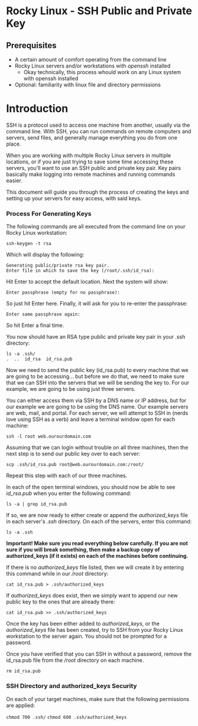 # Rocky Linux - SSH Public and Private Key

## Prerequisites

* A certain amount of comfort operating from the command line
* Rocky Linux servers and/or workstations with *openssh* installed
    * Okay technically, this process whould work on any Linux system with openssh installed
* Optional: familiarity with linux file and directory permissions

# Introduction

SSH is a protocol used to access one machine from another, usually via the command line. With SSH, you can run commands on remote computers and servers, send files, and generally manage everything you do from one place.

When you are working with multiple Rocky Linux servers in multiple locations, or if you are just trying to save some time accessing these servers, you'll want to use an SSH public and private key pair. Key pairs basically make logging into remote machines and running commands easier. 

This document will guide you through the process of creating the keys and setting up your servers for easy access, with said keys.

### Process For Generating Keys

The following commands are all executed from the command line on your Rocky Linux workstation:

`ssh-keygen -t rsa`

Which will display the following:

```
Generating public/private rsa key pair.
Enter file in which to save the key (/root/.ssh/id_rsa):
```

Hit Enter to accept the default location. Next the system will show:

`Enter passphrase (empty for no passphrase):`

So just hit Enter here. Finally, it will ask for you to re-enter the passphrase:

`Enter same passphrase again:`

So hit Enter a final time.

You now should have an RSA type public and private key pair in your .ssh directory:

```
ls -a .ssh/
.  ..  id_rsa  id_rsa.pub
```

Now we need to send the public key (id_rsa.pub) to every machine that we are going to be accessing... but before we do that, we need to make sure that we can SSH into the servers that we will be sending the key to. For our example, we are going to be using just three servers. 

You can either access them via SSH by a DNS name or IP address, but for our example we are going to be using the DNS name. Our example servers are web, mail, and portal. For each server, we will attempt to SSH in (nerds love using SSH as a verb) and leave a terminal window open for each machine:

`ssh -l root web.ourourdomain.com` 

Assuming that we can login without trouble on all three machines, then the next step is to send our public key over to each server:

`scp .ssh/id_rsa.pub root@web.ourourdomain.com:/root/` 

Repeat this step with each of our three machines. 

In each of the open terminal windows, you should now be able to see *id_rsa.pub* when you enter the following command:

`ls -a | grep id_rsa.pub` 

If so, we are now ready to either create or append the *authorized_keys* file in each server's *.ssh* directory. On each of the servers, enter this command:

`ls -a .ssh` 

**Important! Make sure you read everything below carefully. If you are not sure if you will break something, then make a backup copy of authorized_keys (if it exists) on each of the machines before continuing.**

If there is no *authorized_keys* file listed, then we will create it by entering this command while in our _/root_ directory:

`cat id_rsa.pub > .ssh/authorized_keys`

If _authorized_keys_ does exist, then we simply want to append our new public key to the ones that are already there:

`cat id_rsa.pub >> .ssh/authorized_keys`

Once the key has been either added to _authorized_keys_, or the _authorized_keys_ file has been created, try to SSH from your Rocky Linux workstation to the server again. You should not be prompted for a password.

Once you have verified that you can SSH in without a password, remove the id_rsa.pub file from the _/root_ directory on each machine. 

`rm id_rsa.pub`

### SSH Directory and authorized_keys Security

On each of your target machines, make sure that the following permissions are applied:

`chmod 700 .ssh/`
`chmod 600 .ssh/authorized_keys`



